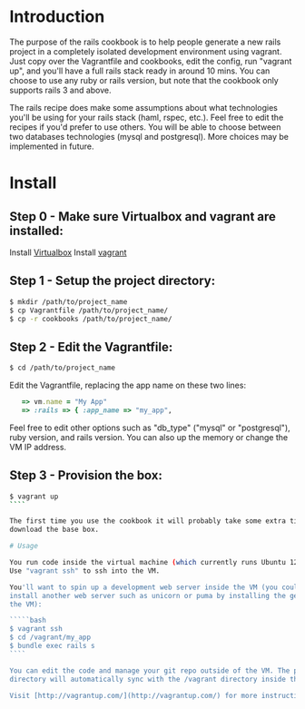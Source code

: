 # Introduction

The purpose of the rails cookbook is to help people generate a new rails project
in a completely isolated development environment using vagrant. Just copy over
the Vagrantfile and cookbooks, edit the config, run "vagrant up", and you'll
have a full rails stack ready in around 10 mins. You can choose to use any ruby
or rails version, but note that the cookbook only supports rails 3 and above.

The rails recipe does make some assumptions about what technologies you'll be
using for your rails stack (haml, rspec, etc.). Feel free to edit the recipes if
you'd prefer to use others. You will be able to choose between two databases
technologies (mysql and postgresql). More choices may be implemented in future.

# Install

## Step 0 - Make sure Virtualbox and vagrant are installed:

Install [Virtualbox](https://www.virtualbox.org/wiki/Downloads)
Install [vagrant](http://vagrantup.com/)

## Step 1 - Setup the project directory:

`````bash
$ mkdir /path/to/project_name
$ cp Vagrantfile /path/to/project_name/
$ cp -r cookbooks /path/to/project_name/
`````

## Step 2 - Edit the Vagrantfile:

`````bash
$ cd /path/to/project_name
`````

Edit the Vagrantfile, replacing the app name on these two lines:
````ruby
   => vm.name = "My App"
   => :rails => { :app_name => "my_app",
````

Feel free to edit other options such as "db_type" ("mysql" or "postgresql"),
ruby version, and rails version. You can also up the memory or change the VM
IP address.

## Step 3 - Provision the box:

`````bash
$ vagrant up
````

The first time you use the cookbook it will probably take some extra time to
download the base box.

# Usage

You run code inside the virtual machine (which currently runs Ubuntu 12.04 LTS).
Use "vagrant ssh" to ssh into the VM.

You'll want to spin up a development web server inside the VM (you could also
install another web server such as unicorn or puma by installing the gem inside
the VM):

`````bash
$ vagrant ssh
$ cd /vagrant/my_app
$ bundle exec rails s
````

You can edit the code and manage your git repo outside of the VM. The project
directory will automatically sync with the /vagrant directory inside the VM.

Visit [http://vagrantup.com/](http://vagrantup.com/) for more instructions on how to use vagrant.
